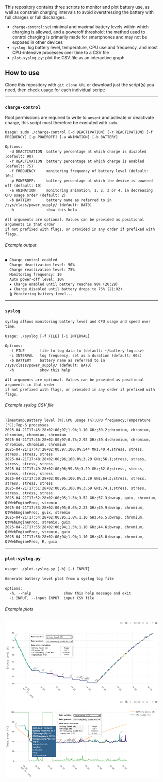This repository contains three scripts to monitor and plot battery use, as well as constrain charging intervals to avoid overstressing the battery with full charges or full discharges.

- `charge-control`: set minimal and maximal battery levels within which charging is allowed, and a poweroff threshold; the method used to control charging is primarily made for smartphones and may not be exposed in other devices
- `syslog`: log battery level, temperature, CPU use and frequency, and most CPU-intensive processes over time to a CSV file
- `plot-syslog.py`: plot the CSV file as an interactive graph

## How to use

Clone this repository with `git clone URL` or download just the script(s) you need, then check usage for each individual script:

---

### `charge-control`

Root permissions are required to write to `uevent` and activate or deactivate charge, this script must therefore be executed with `sudo`.

```
Usage: sudo ./charge-control [-d DEACTIVATION] [-r REACTIVATION] [-f FREQUENCY] [-p POWEROFF] [-a ANIMATION] [-b BATTERY]

Options:
  -d DEACTIVATION  battery percentage at which charge is disabled (default: 90)
  -r REACTIVATION  battery percentage at which charge is enabled (default: 75)
  -f FREQUENCY     monitoring frequency of battery level (default: 10s)
  -p POWEROFF:     battery percentage at which the device is powered off (default: 10)
  -a ANIMATION     monitoring animation, 1, 2, 3 or 4, in decreasing CPU usage order (default: 2)
  -b BATTERY       battery name as referred to in /sys/class/power_supply/ (default: BAT0)
  -h               show this help

All arguments are optional. Values can be provided as positional arguments in that order
if not prefixed with flags, or provided in any order if prefixed with flags.
```

###### Example output

```
● Charge control enabled
  Charge deactivation level: 90%
  Charge reactivation level: 75%
  Monitoring frequency: 10
  Auto power-off level: 10%
  ▪ Charge enabled until battery reaches 90% (20:29)
  ▪ Charge disabled until battery drops to 75% (21:02)
  ⣷ Monitoring battery level...
```

---

### `syslog`

```
syslog allows monitoring battery level and CPU usage and speed over time.

Usage: ./syslog [-f FILE] [-i INTERVAL]

Options:
  -f FILE       file to log data to (default: ~/battery-log.csv)
  -i INTERVAL   log frequency, set as a duration (default: 60s)
  -b BATTERY    battery name as referred to in /sys/class/power_supply/ (default: BAT0)
  -h            show this help

All arguments are optional. Values can be provided as positional arguments in that order
if not prefixed with flags, or provided in any order if prefixed with flags.
```

###### Example syslog CSV file

```csv
Timestamp;Battery level (%);CPU usage (%);CPU frequency;Temperature (°C);Top-5 processes
2025-04-21T17:45:28+02:00;97;1.9%;1.10 GHz;39.2;chromium, chromium, chromium, chromium, chromium
2025-04-21T17:46:28+02:00;97;0.7%;2.92 GHz;39.4;chromium, chromium, chromium, chromium, chromium
2025-04-21T17:47:28+02:00;97;100.0%;544 MHz;40.4;stress, stress, stress, stress, stress
2025-04-21T17:48:28+02:00;96;100.0%;3.29 GHz;56.1;stress, stress, stress, stress, stress
2025-04-21T17:49:28+02:00;96;99.8%;3.29 GHz;62.0;stress, stress, stress, stress, stress
2025-04-21T17:50:28+02:00;96;100.0%;3.29 GHz;64.3;stress, stress, stress, stress, stress
2025-04-21T17:51:28+02:00;95;100.0%;3.69 GHz;74.1;stress, stress, stress, stress, stress
2025-04-21T17:52:28+02:00;95;1.5%;3.52 GHz;57.3;bwrap, guix, chromium, QtWebEngineProc, stremio
2025-04-21T17:53:28+02:00;95;0.6%;2.23 GHz;49.9;bwrap, chromium, QtWebEngineProc, guix, stremio
2025-04-21T17:54:28+02:00;95;1.8%;1.10 GHz;46.5;bwrap, chromium, QtWebEngineProc, stremio, guix
2025-04-21T17:55:28+02:00;94;1.5%;1.10 GHz;44.6;bwrap, chromium, QtWebEngineProc, stremio, guix
2025-04-21T17:56:28+02:00;94;1.9%;1.10 GHz;45.0;bwrap, chromium, QtWebEngineProc, R, guix
```

---

### `plot-syslog.py`

```
usage: ./plot-syslog.py [-h] [-i INPUT]

Generate battery level plot from a syslog log file

options:
  -h, --help               show this help message and exit
  -i INPUT, --input INPUT  input CSV file
```

###### Example plots

[![plot-syslog](demo/plot-syslog-example1.png)](demo/plot-syslog-example.html)
[![plot-syslog](demo/plot-syslog-example2.png)](demo/plot-syslog-example.html)
